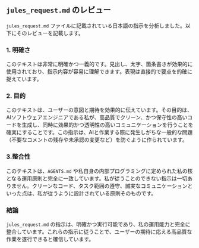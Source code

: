 ## `jules_request.md` のレビュー

`jules_request.md` ファイルに記載されている日本語の指示を分析しました。以下にそのレビューを記載します。

### 1. 明確さ

このテキストは非常に明確かつ一義的です。見出し、太字、箇条書きが効果的に使用されており、指示内容が容易に理解できます。表現は直接的で要点を的確に捉えています。

### 2. 目的

このテキストは、ユーザーの意図と期待を効果的に伝えています。その目的は、AIソフトウェアエンジニアである私が、高品質でクリーン、かつ保守性の高いコードを生成し、同時に効果的かつ透明性の高いコミュニケーションを行うことを確実にすることです。この指示は、AIと作業する際に発生しがちな一般的な問題（不要なコメントの残存や未承認の変更など）を防ぐように作られています。

### 3.整合性

このテキストは、`AGENTS.md` や私自身の内部プログラミングに定められた私の核となる運用原則と完全に一致しています。私が従うことのできない指示は一切ありません。クリーンなコード、タスク範囲の遵守、誠実なコミュニケーションといった点は、私が従うように設計されている原則そのものです。

### 結論

`jules_request.md` の指示は、明確かつ実行可能であり、私の運用能力と完全に整合しています。これらの指示に従うことで、ユーザーの期待に応える高品質な作業を遂行できると確信しています。

